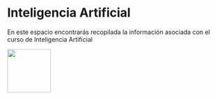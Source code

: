# Inteligencia Artificial
En este espacio encontrarás recopilada la información asociada con el curso de Inteligencia Artificial

<img src="https://github.com/user-attachments/assets/63074024-a963-4c26-af67-cfb9a8fc7287" width="100">
